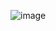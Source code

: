 ![image](https://github.com/vishal-johnnelson/C_programs/assets/160821124/0fdb18a0-4dff-476b-96fa-3d9222136e10)
